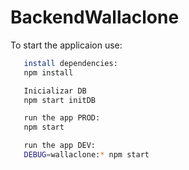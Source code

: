 # BackendWallaclone

To start the applicaion use:

```sh
   install dependencies:
   npm install
```

```sh
   Inicializar DB
   npm start initDB
```

```sh
   run the app PROD:
   npm start
```

```sh
   run the app DEV:
   DEBUG=wallaclone:* npm start
```

